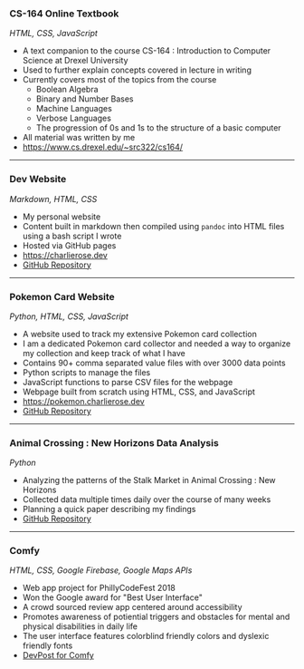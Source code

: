<h3 class="pr">CS-164 Online Textbook</h3>

_HTML, CSS, JavaScript_

* A text companion to the course CS-164 : Introduction to Computer Science
	at Drexel University
* Used to further explain concepts covered in lecture in writing
* Currently covers most of the topics from the course
	* Boolean Algebra
	* Binary and Number Bases
	* Machine Languages
	* Verbose Languages
	* The progression of 0s and 1s to the structure of a basic computer
* All material was written by me
* <https://www.cs.drexel.edu/~src322/cs164/>

---

<h3 class="po">Dev Website</h3>

_Markdown, HTML, CSS_

* My personal website
* Content built in markdown then compiled using `pandoc` into HTML files
	using a bash script I wrote
* Hosted via GitHub pages
* <https://charlierose.dev>
* [GitHub Repository](https://github.com/charlierosec/dev-website)

---

<h3 class="py">Pokemon Card Website</h3>

_Python, HTML, CSS, JavaScript_

* A website used to track my extensive Pokemon card collection
* I am a dedicated Pokemon card collector and needed a way to organize my collection
	and keep track of what I have
* Contains 90+ comma separated value files with over 3000 data points
* Python scripts to manage the files
* JavaScript functions to parse CSV files for the webpage
* Webpage built from scratch using HTML, CSS, and JavaScript
* <https://pokemon.charlierose.dev>
* [GitHub Repository](https://github.com/charlierosec/pokemoncards)

--- 

<h3 class="pg">Animal Crossing : New Horizons Data Analysis</h3>

_Python_

* Analyzing the patterns of the Stalk Market in Animal Crossing : New Horizons
* Collected data multiple times daily over the course of many weeks
* Planning a quick paper describing my findings
* [GitHub Repository](https://github.com/charlierosec/animalcrossingresearch)

---

<h3 class="pb">Comfy</h3>

_HTML, CSS, Google Firebase, Google Maps APIs_

* Web app project for PhillyCodeFest 2018
* Won the Google award for "Best User Interface"
* A crowd sourced review app centered around accessibility
* Promotes awareness of potiential triggers and obstacles for mental and 
	physical disabilities in daily life
* The user interface features colorblind friendly colors and dyslexic friendly
	fonts
* [DevPost for Comfy](https://devpost.com/software/comfy)

